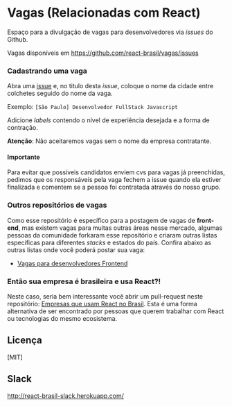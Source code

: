 # Vagas (Relacionadas com React)

Espaço para a divulgação de vagas para desenvolvedores via _issues_ do Github.

Vagas disponíveis em https://github.com/react-brasil/vagas/issues

### Cadastrando uma vaga

Abra uma [issue](https://github.com/react-brasil/vagas/issues/new) e, no titulo desta _issue_, coloque o nome da cidade entre colchetes seguido do nome da vaga.

Exemplo: `[São Paulo] Desenvolvedor FullStack Javascript`

Adicione _labels_ contendo o nível de experiência desejada e a forma de contração.

**Atenção**: Não aceitaremos vagas sem o nome da empresa contratante.

#### Importante

Para evitar que possíveis candidatos enviem cvs para vagas já preenchidas, pedimos que os responsáveis pela vaga fechem a issue quando ela estiver finalizada e comentem se a pessoa foi contratada através do nosso grupo.

### Outros repositórios de vagas

Como esse repositório é específico para a postagem de vagas de **front-end**,
mas existem vagas para muitas outras áreas nesse mercado, algumas pessoas
da comunidade forkaram esse repositório e criaram outras listas específicas
para diferentes _stacks_ e estados do país. Confira abaixo as outras
listas onde você poderá postar sua vaga:

- [Vagas para desenvolvedores Frontend](https://github.com/frontendbr/vagas)
 
### Então sua empresa é brasileira e usa React?!

Neste caso, seria bem interessante você abrir um pull-request neste repositório: [Empresas que usam React no Brasil](https://github.com/react-brasil/empresas-que-usam-react-no-brasil). Esta é uma forma alternativa de ser encontrado por pessoas que querem trabalhar com React ou tecnologias do mesmo ecosistema.

## Licença

[MIT]

## Slack
http://react-brasil-slack.herokuapp.com/
